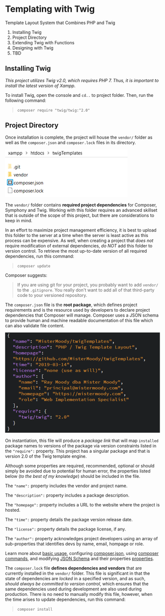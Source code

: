# Templating with Twig
Template Layout System that Combines PHP and Twig

1. Installing Twig
2. Project Directory
3. Extending Twig with Functions
4. Designing with Twig
5. TBD

## Installing Twig
*This project utilizes Twig v2.0, which requires PHP 7. Thus, it is important to install the latest version of Xampp.*

To install Twig, open the console and ```cd..``` to  project folder. Then, run the following command:
> ```composer require "twig/twig:^2.0"```


## Project Directory
Once installation is complete, the project will house the ```vendor/``` folder as well as the ```composer.json``` and ```composer.lock``` files in its directory. 

![Main Directory](public/img/mainDIR.png)

The ```vendor/``` folder contains **required project dependencies** for Composer, Symphony and Twig. Working with this folder requires an advanced skillset that is outside of the scope of this project, but there are considerations to keep in mind. 

In an effort to maximize project management efficiency, it is best to upload this folder to the server at a time when the server is least active as this process can be expensive. As well, when creating a project that *does not* require modification of external dependencies, *do NOT* add this folder to version control. To retrieve the most up-to-date version of all required dependencies, run this command:
> ```composer update```

Composer suggests:
> If you are using git for your project, you probably want to add ```vendor/``` to the ```.gitignore```. You really don't want to add all of that third-party code to your versioned repository.

The ```composer.json``` file is the **root package**, which defines project requirements and is the resource used by developers to declare project dependencies that Composer will manage. Composer uses a JSON schema to provide human and machine readable documentation of this file which can also validate file content.

![composer.json](public/img/composerJSON.png)

On instantiation, this file will produce a *package link* that will map ```installed``` package names to versions of the package via version constraints listed in the ```"require":``` property. This project has a singular package and that is version 2.0 of the Twig template engine.

Although some properties are required, recommended, optional or should simply be avoided due to potential for human error, the properties listed below (*to the best of my knowledge*) should be included in the file.

The ```"name":``` property includes the vendor and project name.

The ```"description":``` property includes a package description.

The ```"homepage":``` property includes a URL to the website where the project is hosted.

The ```"time":``` property details the package version release date.

The ```"license":``` property details the package license, if any.

The ```"author":``` property acknowledges project developers using an array of sub-properties that identifies devs by name, email, hompage or role.

Learn more about [basic usage](https://getcomposer.org/doc/01-basic-usage.md), configuring [composer.json](https://getcomposer.org/doc/04-schema.md), using [composer commands](https://composer.json.jolicode.com/), and modifying [JSON Schema](http://json-schema.org) and their properties [properties](https://getcomposer.org/doc/04-schema.md#properties).

The ```composer.lock``` file **defines dependencies and vendors** that are currently installed in the ```vendor/``` folder. This file is significant in that the state of dependencies are *locked* in a specified version, and as such, *should always be committed to version control*, which ensures that the same dependencies used during development are also used during production. There is no need to manually modify this file, however, when the time arises to update dependencies, run this command:
>```composer install```


<!--
![Project Directory](public/img/projectDIR.png)
After install, setup a ```public/``` folder to contain the content that will be *viewable* by users. At the start of any project, you will require an ```index.php``` file, an ```.htaccess``` file, a ```css/``` folder and an ```img/``` folder.
Next, setup a ```templates/``` folders to hold ```.twig``` template files, which are *extendable components* of the ```base.twig``` file, which is the singular-template that *contains the `<html>` structure for the site*.
-->